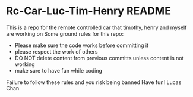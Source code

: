 # Rc-Car-Luc-Tim-Henry README

This is a repo for the remote controlled car that timothy, henry and myself are working on
Some ground rules for this repo:
- Please make sure the code works before committing it
- please respect the work of others
- DO NOT delete content from previous committs unless content is not working
- make sure to have fun while coding

Failure to follow these rules and you risk being banned
Have fun!
Lucas Chan
